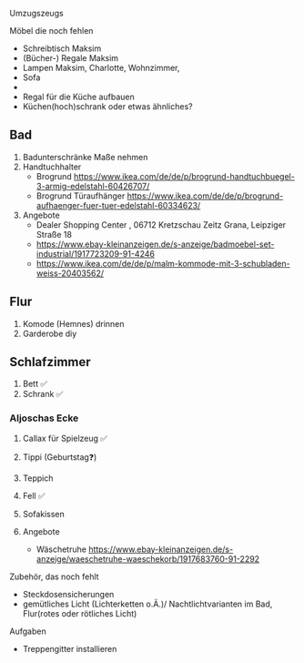 Umzugszeugs

Möbel die noch fehlen

- Schreibtisch Maksim
- (Bücher-) Regale Maksim
- Lampen Maksim, Charlotte, Wohnzimmer, 
- Sofa
-   
- Regal für die Küche aufbauen
- Küchen(hoch)schrank oder etwas ähnliches?

## Bad

1. Badunterschränke Maße nehmen
2. Handtuchhalter
    - Brogrund https://www.ikea.com/de/de/p/brogrund-handtuchbuegel-3-armig-edelstahl-60426707/ 
    - Brogrund Türaufhänger https://www.ikea.com/de/de/p/brogrund-aufhaenger-fuer-tuer-edelstahl-60334623/
4. Angebote
    - Dealer Shopping Center , 06712 Kretzschau Zeitz Grana, Leipziger Straße 18
    - https://www.ebay-kleinanzeigen.de/s-anzeige/badmoebel-set-industrial/1917723209-91-4246
    - https://www.ikea.com/de/de/p/malm-kommode-mit-3-schubladen-weiss-20403562/

## Flur

1. Komode (Hemnes) drinnen
2. Garderobe diy


## Schlafzimmer

1. Bett ✅
2. Schrank ✅

### Aljoschas Ecke

1. Callax für Spielzeug ✅
2. Tippi (Geburtstag❓)
3. Teppich
4. Fell ✅
5. Sofakissen

1. Angebote
    - Wäschetruhe https://www.ebay-kleinanzeigen.de/s-anzeige/waeschetruhe-waeschekorb/1917683760-91-2292

Zubehör, das noch fehlt

- Steckdosensicherungen
- gemütliches Licht (Lichterketten o.Ä.)/ Nachtlichtvarianten im Bad, Flur(rotes oder rötliches Licht)

Aufgaben
- Treppengitter installieren
